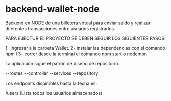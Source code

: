 # backend-wallet-node

Backend en NODE de una billetera virtual para enviar saldo y realizar diferentes transacciones entre usuarios registrados.

PARA EJECTUR EL PROYECTO SE DEBEN SEGUIR LOS SIGUIENTES PASOS:

1- Ingresar a la carpeta Wallet.
2- instalar las dependencias con el comando npm i
3- correr desde la terminal el comando npm start o nodemon

La aplicación sigue el patrón de diseño de repositorio.

--routes
--controller
--services
--repository

Los endpoints dispinibles hasta la fecha es: 

/users (Lista todos los usuarios almacenados)
